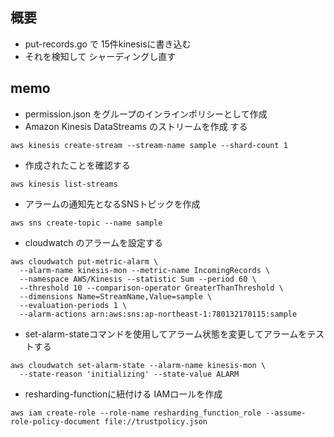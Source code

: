 
## 概要
- put-records.go で 15件kinesisに書き込む
- それを検知して シャーディングし直す

## memo 
- permission.json をグループのインラインポリシーとして作成
- Amazon Kinesis DataStreams のストリームを作成 する

```
aws kinesis create-stream --stream-name sample --shard-count 1
```

- 作成されたことを確認する

```
aws kinesis list-streams
```

- アラームの通知先となるSNSトピックを作成

```
aws sns create-topic --name sample
```

- cloudwatch のアラームを設定する

```
aws cloudwatch put-metric-alarm \
  --alarm-name kinesis-mon --metric-name IncomingRecords \
  --namespace AWS/Kinesis --statistic Sum --period 60 \
  --threshold 10 --comparison-operator GreaterThanThreshold \
  --dimensions Name=StreamName,Value=sample \
  --evaluation-periods 1 \
  --alarm-actions arn:aws:sns:ap-northeast-1:780132170115:sample
```

- set-alarm-stateコマンドを使用してアラーム状態を変更してアラームをテストする

```
aws cloudwatch set-alarm-state --alarm-name kinesis-mon \
  --state-reason 'initializing' --state-value ALARM
```

- resharding-functionに紐付ける IAMロールを作成

```
aws iam create-role --role-name resharding_function_role --assume-role-policy-document file://trustpolicy.json
```



